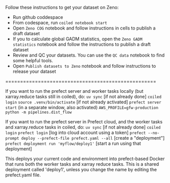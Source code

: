 
Follow these instructions to get your dataset on Zeno:

- Run github coddespace
- From codespace, run `coiled notebook start`
- Open `Zeno COG` notebook and follow instructions in cells to publish a draft dataset
- If you to calculate global GADM  statistics, open the `Zeno GADM statistics` notebook and follow the instructions to publish a draft dataset
- Review and QC your datasets. You can use the `QC data` notebook to find some helpful tools.
- Open `Publish datasets to Zeno` notebook and follow instructions to release your dataset

===================================================

If you want to run the prefect server and worker tasks locally (but xarray.reduce
tasks still in coiled), do:
  `uv sync`  [if not already done]
  `coiled login`
  `source .venv/bin/activate` [if not already activated]
  `prefect server start` (in a separate window, also activated)
  `AWS_PROFILE=gfw-production python -m pipelines.dist_flow`

If you want to run the prefect server in Prefect cloud, and the worker tasks and
xarray.reduce tasks in coiled, do:
  `uv sync`  [if not already done]
  `coiled login`
  `prefect login` [log into cloud account using a token]
  `prefect --no-prompt deploy --prefect-file prefect.yaml --all` [create a "deployment"]
  `prefect deployment run 'myflow/deploy1'` [start a run using that deployment]

This deploys your current code and environment into prefect-based Docker that runs
both the worker tasks and xarray reduce tasks. This is a shared deployment called
'deploy1', unless you change the name by editing the prefect.yaml file.
